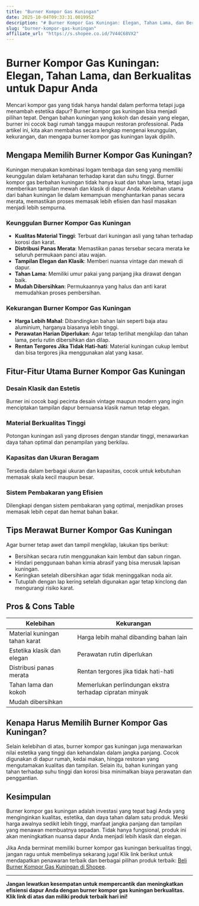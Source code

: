 ```yaml
---
title: "Burner Kompor Gas Kuningan"
date: 2025-10-04T09:33:31.001995Z
description: "# Burner Kompor Gas Kuningan: Elegan, Tahan Lama, dan Berkualitas untuk Dapur Anda..."
slug: "burner-kompor-gas-kuningan"
affiliate_url: "https://s.shopee.co.id/7V44C68VX2"
---
```

# Burner Kompor Gas Kuningan: Elegan, Tahan Lama, dan Berkualitas untuk Dapur Anda

Mencari kompor gas yang tidak hanya handal dalam performa tetapi juga menambah estetika dapur? Burner kompor gas kuningan bisa menjadi pilihan tepat. Dengan bahan kuningan yang kokoh dan desain yang elegan, burner ini cocok bagi rumah tangga maupun restoran professional. Pada artikel ini, kita akan membahas secara lengkap mengenai keunggulan, kekurangan, dan mengapa burner kompor gas kuningan layak dipilih.

## Mengapa Memilih Burner Kompor Gas Kuningan?

Kuningan merupakan kombinasi logam tembaga dan seng yang memiliki keunggulan dalam ketahanan terhadap karat dan suhu tinggi. Burner kompor gas berbahan kuningan tidak hanya kuat dan tahan lama, tetapi juga memberikan tampilan mewah dan klasik di dapur Anda. Kelebihan utama dari bahan kuningan lie dalam kemampuan menghantarkan panas secara merata, memastikan proses memasak lebih efisien dan hasil masakan menjadi lebih sempurna.

### Keunggulan Burner Kompor Gas Kuningan

- **Kualitas Material Tinggi**: Terbuat dari kuningan asli yang tahan terhadap korosi dan karat.
- **Distribusi Panas Merata**: Memastikan panas tersebar secara merata ke seluruh permukaan panci atau wajan.
- **Tampilan Elegan dan Klasik**: Memberi nuansa vintage dan mewah di dapur.
- **Tahan Lama**: Memiliki umur pakai yang panjang jika dirawat dengan baik.
- **Mudah Dibersihkan**: Permukaannya yang halus dan anti karat memudahkan proses pembersihan.

### Kekurangan Burner Kompor Gas Kuningan

- **Harga Lebih Mahal**: Dibandingkan bahan lain seperti baja atau aluminium, harganya biasanya lebih tinggi.
- **Perawatan Harian Diperlukan**: Agar tetap terlihat mengkilap dan tahan lama, perlu rutin dibersihkan dan dilap.
- **Rentan Tergores Jika Tidak Hati-hati**: Material kuningan cukup lembut dan bisa tergores jika menggunakan alat yang kasar.

## Fitur-Fitur Utama Burner Kompor Gas Kuningan

### Desain Klasik dan Estetis
Burner ini cocok bagi pecinta desain vintage maupun modern yang ingin menciptakan tampilan dapur bernuansa klasik namun tetap elegan.

### Material Berkualitas Tinggi
Potongan kuningan asli yang diproses dengan standar tinggi, menawarkan daya tahan optimal dan penampilan yang berkilau.

### Kapasitas dan Ukuran Beragam
Tersedia dalam berbagai ukuran dan kapasitas, cocok untuk kebutuhan memasak skala kecil maupun besar.

### Sistem Pembakaran yang Efisien
Dilengkapi dengan sistem pembakaran yang optimal, menjadikan proses memasak lebih cepat dan hemat bahan bakar.

## Tips Merawat Burner Kompor Gas Kuningan

Agar burner tetap awet dan tampil mengkilap, lakukan tips berikut:

- Bersihkan secara rutin menggunakan kain lembut dan sabun ringan.
- Hindari penggunaan bahan kimia abrasif yang bisa merusak lapisan kuningan.
- Keringkan setelah dibersihkan agar tidak meninggalkan noda air.
- Tutuplah dengan lap kering setelah digunakan agar tetap kinclong dan mengurangi risiko karat.

## Pros & Cons Table

| **Kelebihan**                     | **Kekurangan**                                            |
|-----------------------------------|-----------------------------------------------------------|
| Material kuningan tahan karat     | Harga lebih mahal dibanding bahan lain                   |
| Estetika klasik dan elegan       | Perawatan rutin diperlukan                                |
| Distribusi panas merata          | Rentan tergores jika tidak hati-hati                     |
| Tahan lama dan kokoh             | Memerlukan perlindungan ekstra terhadap cipratan minyak |
| Mudah dibersihkan                |                                                         |

## Kenapa Harus Memilih Burner Kompor Gas Kuningan?

Selain kelebihan di atas, burner kompor gas kuningan juga menawarkan nilai estetika yang tinggi dan kehandalan dalam jangka panjang. Cocok digunakan di dapur rumah, kedai makan, hingga restoran yang mengutamakan kualitas dan tampilan. Selain itu, bahan kuningan yang tahan terhadap suhu tinggi dan korosi bisa minimalkan biaya perawatan dan penggantian.

## Kesimpulan

Burner kompor gas kuningan adalah investasi yang tepat bagi Anda yang menginginkan kualitas, estetika, dan daya tahan dalam satu produk. Meski harga awalnya sedikit lebih tinggi, manfaat jangka panjang dan tampilan yang menawan membuatnya sepadan. Tidak hanya fungsional, produk ini akan meningkatkan nuansa dapur Anda menjadi lebih klasik dan elegan.

Jika Anda berminat memiliki burner kompor gas kuningan berkualitas tinggi, jangan ragu untuk membelinya sekarang juga! Klik link berikut untuk mendapatkan penawaran terbaik dan berbagai pilihan produk terbaik: [Beli Burner Kompor Gas Kuningan di Shopee](https://s.shopee.co.id/7V44C68VX2).

---

**Jangan lewatkan kesempatan untuk mempercantik dan meningkatkan efisiensi dapur Anda dengan burner kompor gas kuningan berkualitas. Klik link di atas dan miliki produk terbaik hari ini!**